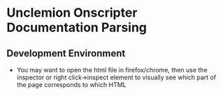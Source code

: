 # Unclemion Onscripter Documentation Parsing

## Development Environment

- You may want to open the html file in firefox/chrome, then use the inspector or right click->inspect element to visually see which part of the page corresponds to which HTML
